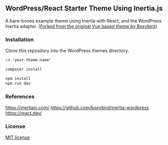 ## WordPress/React Starter Theme Using Inertia.js

A bare-bones example theme using Inertia with React, and the WordPress Inertia adapter.
([Forked from the original Vue based theme by Boxybird](https://github.com/boxybird/wordpress-inertia-starter-theme))

### Installation
Clone this repository into the WordPress themes directory.

```bash
cd *your-theme-name*

composer install

npm install
npm run dev
```

### References
https://inertiajs.com/
https://github.com/boxybird/inertia-wordpress
https://react.dev/


### License
[MIT license](https://opensource.org/licenses/MIT)
